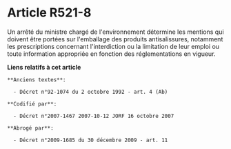 # Article R521-8

Un arrêté du ministre chargé de l'environnement détermine les mentions qui doivent être portées sur l'emballage des produits
antisalissures, notamment les prescriptions concernant l'interdiction ou la limitation de leur emploi ou toute information
appropriée en fonction des réglementations en vigueur.

**Liens relatifs à cet article**

	**Anciens textes**:

	  - Décret n°92-1074 du 2 octobre 1992 - art. 4 (Ab)

	**Codifié par**:

	  - Décret n°2007-1467 2007-10-12 JORF 16 octobre 2007

	**Abrogé par**:

	  - Décret n°2009-1685 du 30 décembre 2009 - art. 11
